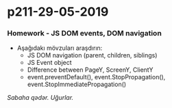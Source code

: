 # p211-29-05-2019

### Homework - JS DOM events, DOM navigation
- Aşağıdakı mövzuları araşdırın:
  - JS DOM navigation (parent, children, siblings)
  - JS Event object
  - Difference between PageY, ScreenY, ClientY
  - event.preventDefault(), event.StopPropagation(), event.StopImmediatePropagation()
  
*Sabaha qədər. Uğurlar.*
